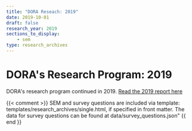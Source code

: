 ```yaml
---
title: "DORA Reseach: 2019"
date: 2019-10-01
draft: false
research_year: 2019
sections_to_display:
    - sem
type: research_archives
---
```


# DORA's Research Program: 2019
DORA's research program continued in 2019. [Read the 2019 report here](/publications/pdf/state-of-devops-2019.pdf)

{{< comment >}}
    SEM and survey questions are included via template: templates/research_archives/single.html, if specified in front matter. The data for survey questions can be found at data/survey_questions.json"
{{ end }}